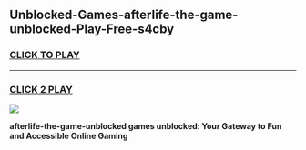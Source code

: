 
## Unblocked-Games-afterlife-the-game-unblocked-Play-Free-s4cby
<h3>
<a href="https://premium76.site?title=afterlife-the-game-unblocked&ref=21A">CLICK TO PLAY</a></h3>
<hr>

<h3>
<a href="https://premium76.site?title=afterlife-the-game-unblocked&ref=21A">CLICK 2 PLAY</a>
  
</h3>

<a href="https://premium76.site?title=afterlife-the-game-unblocked&ref=21A"><img src="https://clearcache.store/games.png"></a>


**afterlife-the-game-unblocked games unblocked: Your Gateway to Fun and Accessible Online Gaming**
